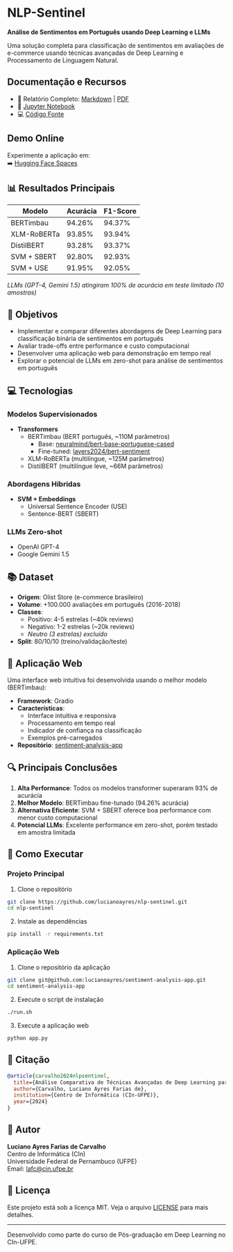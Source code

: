 # NLP-Sentinel

**Análise de Sentimentos em Português usando Deep Learning e LLMs**

Uma solução completa para classificação de sentimentos em avaliações de e-commerce usando técnicas avançadas de Deep Learning e Processamento de Linguagem Natural.

## Documentação e Recursos

- 📝 Relatório Completo: [Markdown](report/project-report.md) | [PDF](report/project-report.pdf)
- 📓 [Jupyter Notebook](notebook/Pos_Deep_Learning_Projeto_NLP_Sentinel_Projeto.ipynb)
- 💻 [Código Fonte](src/pos_deep_learning_projeto_nlp_sentinel_projeto.py)

## Demo Online

Experimente a aplicação em:  
➡️ [Hugging Face Spaces](https://huggingface.co/spaces/layers2024/sentiment-analysis)

## 📊 Resultados Principais

| Modelo              | Acurácia | F1-Score |
|---------------------|----------|----------|
| BERTimbau          | 94.26%   | 94.37%   |
| XLM-RoBERTa        | 93.85%   | 93.94%   |
| DistilBERT         | 93.28%   | 93.37%   |
| SVM + SBERT        | 92.80%   | 92.93%   |
| SVM + USE          | 91.95%   | 92.05%   |

*LLMs (GPT-4, Gemini 1.5) atingiram 100% de acurácia em teste limitado (10 amostras)*

## 🎯 Objetivos

- Implementar e comparar diferentes abordagens de Deep Learning para classificação binária de sentimentos em português
- Avaliar trade-offs entre performance e custo computacional
- Desenvolver uma aplicação web para demonstração em tempo real
- Explorar o potencial de LLMs em zero-shot para análise de sentimentos em português

## 💻 Tecnologias

### Modelos Supervisionados
- **Transformers**
  - BERTimbau (BERT português, ~110M parâmetros)
    - Base: [neuralmind/bert-base-portuguese-cased](https://huggingface.co/neuralmind/bert-base-portuguese-cased)
    - Fine-tuned: [layers2024/bert-sentiment](https://huggingface.co/layers2024/bert-sentiment)
  - XLM-RoBERTa (multilíngue, ~125M parâmetros)
  - DistilBERT (multilíngue leve, ~66M parâmetros)

### Abordagens Híbridas
- **SVM + Embeddings**
  - Universal Sentence Encoder (USE)
  - Sentence-BERT (SBERT)

### LLMs Zero-shot
- OpenAI GPT-4
- Google Gemini 1.5

## 📚 Dataset

- **Origem**: Olist Store (e-commerce brasileiro)
- **Volume**: +100.000 avaliações em português (2016-2018)
- **Classes**:
  - Positivo: 4-5 estrelas (~40k reviews)
  - Negativo: 1-2 estrelas (~20k reviews)
  - *Neutro (3 estrelas) excluído*
- **Split**: 80/10/10 (treino/validação/teste)

## 📱 Aplicação Web

Uma interface web intuitiva foi desenvolvida usando o melhor modelo (BERTimbau):

- **Framework**: Gradio
- **Características**:
  - Interface intuitiva e responsiva
  - Processamento em tempo real
  - Indicador de confiança na classificação
  - Exemplos pré-carregados
- **Repositório**: [sentiment-analysis-app](https://github.com/lucianoayres/sentiment-analysis-app)

## 🔍 Principais Conclusões

1. **Alta Performance**: Todos os modelos transformer superaram 93% de acurácia
2. **Melhor Modelo**: BERTimbau fine-tunado (94.26% acurácia)
3. **Alternativa Eficiente**: SVM + SBERT oferece boa performance com menor custo computacional
4. **Potencial LLMs**: Excelente performance em zero-shot, porém testado em amostra limitada

## 🚀 Como Executar

### Projeto Principal

1. Clone o repositório
```bash
git clone https://github.com/lucianoayres/nlp-sentinel.git
cd nlp-sentinel
```

2. Instale as dependências
```bash
pip install -r requirements.txt
```

### Aplicação Web

1. Clone o repositório da aplicação
```bash
git clone git@github.com:lucianoayres/sentiment-analysis-app.git
cd sentiment-analysis-app
```

2. Execute o script de instalação
```bash
./run.sh
```

3. Execute a aplicação web
```bash
python app.py
```

## 📝 Citação

```bibtex
@article{carvalho2024nlpsentinel,
  title={Análise Comparativa de Técnicas Avançadas de Deep Learning para Classificação de Sentimentos em Avaliações Multidomínio},
  author={Carvalho, Luciano Ayres Farias de},
  institution={Centro de Informática (CIn-UFPE)},
  year={2024}
}
```

## 👤 Autor

**Luciano Ayres Farias de Carvalho**  
Centro de Informática (CIn)  
Universidade Federal de Pernambuco (UFPE)  
Email: lafc@cin.ufpe.br

## 📄 Licença

Este projeto está sob a licença MIT. Veja o arquivo [LICENSE](LICENSE) para mais detalhes.

---
Desenvolvido como parte do curso de Pós-graduação em Deep Learning no CIn-UFPE.
